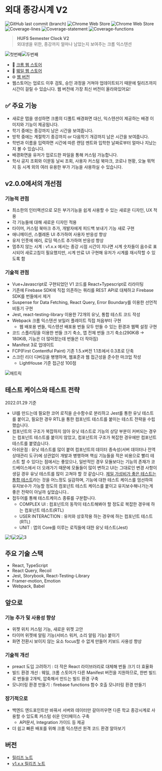 # 외대 종강시계 V2

![GitHub last commit (branch)](https://img.shields.io/github/last-commit/MaxKim-J/hufs-semester-clock-v2/master) ![Chrome Web Store](https://img.shields.io/chrome-web-store/users/jadlpknbgnmmelikpcaogikohieafaem?hl=ko) ![Chrome Web Store](https://img.shields.io/chrome-web-store/v/jadlpknbgnmmelikpcaogikohieafaem)  
![Coverage-lines](./coverage/badge-lines.svg) ![Coverage-statement](./coverage/badge-statements.svg)
![Coverage-functions](./coverage/badge-functions.svg)

> **HUFS Semester Clock V2**  
외대생을 위한, 종강까지 얼마나 남았는지 보여주는 크롬 익스텐션

![첫번째](images/img1.png)![두번째](images/img2.png)

- 🧩 [크롬 웹 스토어](https://chrome.google.com/webstore/detail/%EC%99%B8%EB%8C%80-%EC%A2%85%EA%B0%95%EC%8B%9C%EA%B3%84/jadlpknbgnmmelikpcaogikohieafaem?hl=ko)
- 🧩 [웨일 웹 스토어](https://store.whale.naver.com/detail/mckjnmgioalpnggjipjkmadnandhomei)
- 🌐 [웹 버전](https://hufs-semester-clock-v2.vercel.app/)
- 웹스토어는 업로드 이후 검토, 승인 과정을 거쳐야 업데이트되기 때문에 릴리즈까지 시간이 걸릴 수 있습니다. 웹 버전에 가장 최신 버전이 올라와있어요!

## ✅ 주요 기능

- 새로운 탭을 생성하면 크롬의 디폴트 배경화면 대신, 익스텐션이 제공하는 배경 이미지와 기능이 제공됩니다.
- 학기 중에는 종강까지 남은 시간을 보여줍니다.
- 방학 중에는 계절학기 종강까지 or 다음학기 개강까지 남은 시간을 보여줍니다.
- 학번과 이름을 입력하면 시간에 따른 랜덤 멘트와 입학한 날짜로부터 얼마나 지났는지 볼 수 있습니다.
- 배경화면을 유저가 업로드한 파일을 통해 커스텀 가능합니다.
- 학사 공지 조회와 이문동 날씨 조회, 사용자 커스텀 북마크, 코로나 현황, 오늘 뭐먹지 등 시계 외의 여러 유용한 부가 기능을 사용하실 수 있습니다.

## v2.0.0에서의 개선점

### 기능적 관점

- 최소한의 인터랙션으로 모든 부가기능을 쉽게 사용할 수 있는 새로운 디자인, UX 적용
- 각 기능들에 대해 새로운 디자인 적용
- 타이머, 커스텀 북마크 추가, 개발자에게 피드백 보내기 기능 새로 구현
- 애니메이션, 스켈레톤 UI 추가하여 사용자 반응성 향상
- 유저 인풋에 에러, 로딩 텍스트 추가하여 반응성 향상
- 멈추지 않는 시계 : v1.x.x 에서는 종강 시점 시간이 지나면 시계 숫자들이 음수로 표시되어 새로고침이 필요했지만, 시계 만료 UI 구현해 유저가 시계를 재시작할 수 있도록 함

### 기술적 관점

- Vue+Javascript로 구현되었던 V1 코드를 React+Typescript로 리라이팅
- 기존에 Firebase SDK에 직접 의존하는 쿼리를 REST API로 대체하고 Firebase SDK를 번들에서 제거
- Suspense for Data Fetching, React Query, Error Boundary를 이용한 선언적 비동기 구현
- Jest, react-testing-library 이용한 72개의 유닛, 통합 테스트 코드 작성
- Webpack 크롬 익스텐션 보일러 플레이트 직접 처음부터 구현
  - 웹 배포용 번들, 익스텐션 배포용 번들 모두 만들 수 있는 환경과 웹팩 설정 구현
- 코드 스플리팅을 이용한 번들 크기 축소, 앱 전체 번들 크기 축소(290KiB -> 180KiB, 기능은 더 많아졌는데 번들은 더 작아짐)
- Manifest 3로 업데이트
- FCP(First Contentful Paint) 기존 1.5.x버전 1.1초에서 0.3초로 단축
- 스크린 리더 디버깅을 병행하며, 웹표준과 웹 접근성을 준수한 마크업 작성
  - LightHouse 기준 접근성 100점

![매트릭](images/metric_new.png)

## 테스트 케이스와 테스트 전략

2022.01.29 기준  

- UI를 만드는데 필요한 코어 로직을 순수함수로 분리하고 Jest를 통한 유닛 테스트를 붙이고, 필요한 경우 RTL을 통한 컴포넌트 테스트를 붙이는 테스트 전략을 수립했습니다.
- 컴포넌트의 구조가 복잡하지 않아 유닛 테스트로 기능의 상당 부분이 커버되는 경우는 컴포넌트 테스트를 붙이지 않았고, 컴포넌트의 구조가 복잡한 경우에만 컴포넌트 테스트를 붙였습니다.
- 아쉬운점 : 유닛 테스트를 많이 붙여 컴포넌트의 데이터 종속성(서버 데이터나 전역 상태관리 도구)에 상관없이 개발과 병행하며 핵심 기능들을 적은 비용으로 빨리 테스트 할 수 있다는 점에서는 좋았으나, 
  일반적인 경우 모듈보다는 기능의 존재가 코드베이스에서 더 오래가기 때문에 모듈들이 많이 변하고 UI는 그대로인 변경 사항이 생길 경우 유닛 테스트를 많이 고쳐야 할 것 같습니다. [제일 가성비가 좋은 
  테스트는 통합 테스트](https://blog.sapegin.me/all/react-testing-1-best-practices/)라는 것을 어느정도 실감하며, 기능에 대한 테스트 케이스를 엄선하여 유지보수가 가능할 정도의 컴포넌트 테스트 케이스를 붙이고 유지보수해나가는게 좋은 전략이 아닐까 싶었습니다..
- 접두어를 통해 테스트케이스 종류를 구분합니다.
  - COMPLEX UI : 컴포넌트의 동작이 테스트해봐야 할 정도로 복잡한 경우에 하는 컴포넌트 테스트(RTL)
  - USER INTERACTION : 유저와 상호작용 하는 경우에 하는 컴포넌트 테스트(RTL)
  - UNIT : 앱의 Core를 이루는 로직들에 대한 유닛 테스트(Jest)

![1](images/test1.png)![2](images/test2.png)![3](images/test3.png)

## 주요 기술 스택

- React, TypeScript
- React Query, Recoil
- Jest, Storybook, React-Testing-Library
- Framer-motion, Emotion
- Webpack, Babel

## 앞으로

### 기능 추가 및 사용성 향상

- 위젯 위치 커스텀 기능, 새로운 위젯 고안
- 타이머 위젯에 알림 기능(서비스 워커, 소리 알림 기능) 붙이기
- 화면 전환시 보이지 않는 요소 focus할 수 없게 만들어 키보드 사용성 향상

### 기술적 개선

- preact 도입 고려하기 : 더 작은 React 라이브러리로 대체해 번들 크기 더 효율화
- 빌드 환경 개선 : 웨일, 크롬 스토어가 다른 Manifest 버전을 지원하므로, 한번 빌드로 번들을 2개씩, 압축해서 만드는 빌드 환경 구축
- 모니터링 환경 만들기 : firebase functions 함수 호출 모니터링 환경 만들기

### 장기적으로

- 백엔드 엔드포인트만 바꿔서 서버와 데이터만 갈아끼우면 다른 학교 종강시계로 사용할 수 있도록 커스텀 쉬운 인터페이스 구축
  - API문서, Integration 가이드 등 제공
- 더 쉽고 빠른 배포를 위해 크롬 익스텐션 원격 코드 환경 알아보기

## 버전

- [릴리즈 노트](https://github.com/MaxKim-J/hufs-semester-clock-v2/releases)
- [v1.x.x 릴리즈 노트](https://github.com/MaxKim-J/HUFS-Semester-Clock-Extension/releases)
